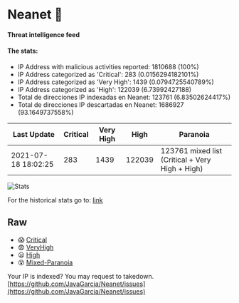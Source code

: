 # Neanet :hocho:
#### Threat intelligence feed
#### The stats:

- IP Address with malicious activities reported: 1810688 (100%)
- IP Address categorized as 'Critical':  283 (0.0156294182101%)
- IP Address categorized as 'Very High':  1439 (0.0794725540789%)
- IP Address categorized as 'High':  122039 (6.73992427188)
- Total de direcciones IP indexadas en Neanet:  123761 (6.83502624417%)
- Total de direcciones IP descartadas en Neanet:  1686927 (93.1649737558%)

| Last Update | Critical | Very High | High | Paranoia |
| --- | --- | --- | --- | --- |
| 2021-07-18 18:02:25 | 283 | 1439 | 122039 | 123761 mixed list (Critical + Very High + High)|

![Stats](https://docs.google.com/spreadsheets/d/e/2PACX-1vSnaNMIXVabIpDJjufMlzH7poXnshF3mgd8Is1g9ytUEzVsP5my4Trn8f-xkoLLQ38xpL3HtmUexLo6/pubchart?oid=501124687&format=image)

For the historical stats go to: [link](/stats.csv)
## Raw
- :scream: [Critical](https://raw.githubusercontent.com/JavaGarcia/Neanet/master/blacklists/neanet_critical.txt)
- :fearful: [VeryHigh](https://raw.githubusercontent.com/JavaGarcia/Neanet/master/blacklists/neanet_veryHigh.txtt)
- :frowning: [High](https://raw.githubusercontent.com/JavaGarcia/Neanet/master/blacklists/neanet_high.txt)
- :dizzy_face: [Mixed-Paranoia](https://raw.githubusercontent.com/JavaGarcia/Neanet/master/blacklists/neanet_all.txt)


Your IP is indexed? You may request to takedown. [https://github.com/JavaGarcia/Neanet/issues](https://github.com/JavaGarcia/Neanet/issues)



































































































































































































































































































































































































































































































































































































































































































































































































































































































































































































































































































































































































































































































































































































































































































































































































































































































































































































































































































































































































































































































































































































































































































































































































































































































































































































































































































































































































































































































































































































































































































































































































































































































































































































































































































































































































































































































































































































































































































































































































































































































































































































































































































































































































































































































































































































































































































































































































































































































































































































































































































































































































































































































































































































































































































































































































































































































































































































































































































































































































































































































































































































































































































































































































































































































































































































































































































































































































































































































































































































































































































































































































































































































































































































































































































































































































































































































































































































































































